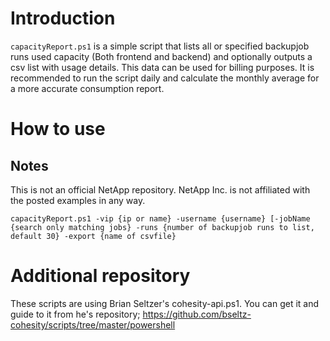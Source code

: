 # Introduction

`capacityReport.ps1` is a simple script that lists all or specified backupjob runs used capacity (Both frontend and backend) and optionally outputs a csv list with usage details. This data can be used for billing purposes. It is recommended to run the script daily and calculate the monthly average for a more accurate consumption report. 

# How to use
## Notes
This is not an official NetApp repository. NetApp Inc. is not affiliated with the posted examples in any way.

```
capacityReport.ps1 -vip {ip or name} -username {username} [-jobName {search only matching jobs} -runs {number of backupjob runs to list, default 30} -export {name of csvfile}
```

# Additional repository

These scripts are using Brian Seltzer's cohesity-api.ps1. You can get it and guide to it from he's repository; https://github.com/bseltz-cohesity/scripts/tree/master/powershell
